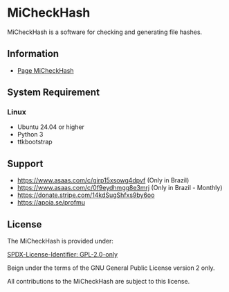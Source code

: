 # MiCheckHash

MiCheckHash is a software for checking and generating file hashes.

## Information

 - [Page MiCheckHash](https://github.com/mugomes/micheckhash)

## System Requirement

### Linux

 - Ubuntu 24.04 or higher
 - Python 3
 - ttkbootstrap

## Support

- https://www.asaas.com/c/girp15xsowg4dpvf (Only in Brazil)
- https://www.asaas.com/c/0f9eydhmgg8e3mrj (Only in Brazil - Monthly)
- https://donate.stripe.com/14kdSugShfxs9by6oo
- https://apoia.se/profmu

## License

The MiCheckHash is provided under:

[SPDX-License-Identifier: GPL-2.0-only](https://spdx.org/licenses/GPL-2.0-only.html)

Beign under the terms of the GNU General Public License version 2 only.

All contributions to the MiCheckHash are subject to this license.
